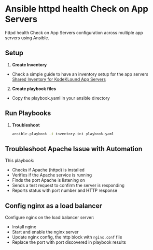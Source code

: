 # Ansible  httpd health Check on App Servers
 httpd health Check on App Servers configuration across multiple app servers using Ansible.

## Setup 

1. **Create Inventory**
- Check a simple guide to have an inventory setup for the app servers
   [Shared Inventory for KodeKLound App Servers](../shared-inventory/README.md)


2. **Create playbook files**
- Copy the playbook.yaml in your ansible directory

## Run Playbooks
1. **Troubleshoot**
   ```bash
   ansible-playbook -i inventory.ini playbook.yaml
   ```


## Troubleshoot Apache Issue with Automation

This playbook:
- Checks if Apache (httpd) is installed
- Verifies if the Apache service is running
- Finds the port Apache is listening on
- Sends a test request to confirm the server is responding
- Reports status with port number and HTTP response

## Config nginx as a load balancer

Configure nginx on the load balancer server:
- Install nginx
- Start and enable the nginx server
- Update nginx config, the http block with `nginx.conf` file
- Replace the port with port discovered in playbook results

